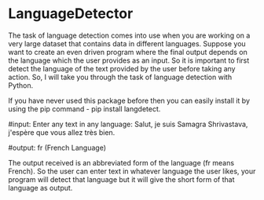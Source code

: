 # LanguageDetector

The task of language detection comes into use when you are working on a very large dataset that contains data in different languages. Suppose you want to create an even driven program where the final output depends on the language which the user provides as an input. So it is important to first detect the language of the text provided by the user before taking any action. So, I will take you through the task of language detection with Python.

If you have never used this package before then you can easily install it by using the pip command -  pip install langdetect.

#input: Enter any text in any language: Salut, je suis Samagra Shrivastava, j'espère que vous allez très bien.

#output: fr (French Language)

The output received is an abbreviated form of the language (fr means French). So the user can enter text in whatever language the user likes, your program will detect that language but it will give the short form of that language as output.
